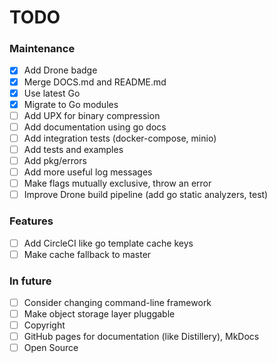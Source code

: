 # TODO

### Maintenance

* [x] Add Drone badge
* [x] Merge DOCS.md and README.md
* [x] Use latest Go
* [x] Migrate to Go modules
* [ ] Add UPX for binary compression
* [ ] Add documentation using go docs
* [ ] Add integration tests (docker-compose, minio)
* [ ] Add tests and examples
* [ ] Add pkg/errors
* [ ] Add more useful log messages
* [ ] Make flags mutually exclusive, throw an error
* [ ] Improve Drone build pipeline (add go static analyzers, test)

### Features

* [ ] Add CircleCI like go template cache keys
* [ ] Make cache fallback to master

### In future

* [ ] Consider changing command-line framework
* [ ] Make object storage layer pluggable
* [ ] Copyright
* [ ] GitHub pages for documentation (like Distillery), MkDocs
* [ ] Open Source

